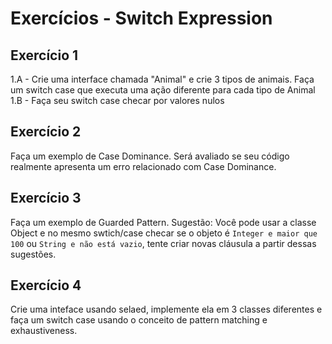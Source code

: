 # Exercícios - Switch Expression

## Exercício 1
1.A - Crie uma interface chamada "Animal" e crie 3 tipos de animais. Faça um switch case que executa uma ação diferente 
para cada tipo de Animal
1.B - Faça seu switch case checar por valores nulos

## Exercício 2
Faça um exemplo de Case Dominance.
Será avaliado se seu código realmente apresenta um erro relacionado com Case Dominance. 

## Exercício 3
Faça um exemplo de Guarded Pattern. 
Sugestão: Você pode usar a classe Object e no mesmo swtich/case checar se o objeto é `Integer e maior que 100` ou `String e não está vazio`, 
tente criar novas cláusula a partir dessas sugestões. 

## Exercício 4 
Crie uma inteface usando selaed, implemente ela em 3 classes diferentes e faça um switch case usando o conceito de pattern matching e exhaustiveness.